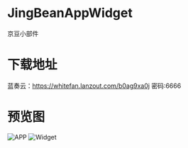 # JingBeanAppWidget
京豆小部件

# 下载地址
蓝奏云：https://whitefan.lanzout.com/b0ag9xa0j
密码:6666

# 预览图

![APP](https://github.com/baifan97/JingBeanAppWidget/blob/main/APP.png)
![Widget](https://github.com/baifan97/JingBeanAppWidget/blob/main/Widget.png)